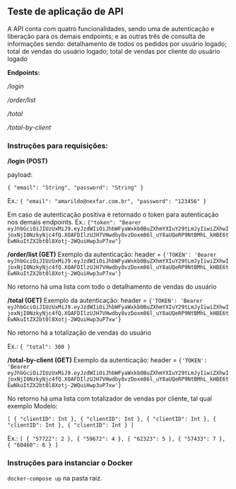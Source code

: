 ## **Teste de aplicação de API**

A API conta com quatro funcionalidades, sendo uma de autenticação e liberação para os demais endpoints; e as outras três de consulta de informações sendo: detalhamento de todos os pedidos por usuário logado; total de vendas do usuário logado; total de vendas por cliente do usuário logado

**Endpoints:**

_/login_

_/order/list_

_/total_

_/total-by-client_

### Instruções para requisições:

**/login (POST)**

payload:

`{
"email": "String",
"password": "String"
}`

Ex.:
`{
"email": "amarildo@nexfar.com.br",
"password": "123456"
}`

Em caso de autenticação positiva é retornado o token para autenticação nos demais endpoints.
Ex.: `{"token": "Bearer eyJhbGciOiJIUzUxMiJ9.eyJzdWIiOiJhbWFyaWxkb0BuZXhmYXIuY29tLmJyIiwiZXhwIjoxNjI0NzkyNjc4fQ.XOAFDIlzUJH7VHwdby8vzDoxm86l_uY8aUQeRP9NtBMhL_kHBE6tEwNkuItZX2bt0l8Xotj-2WQuiHwp3uP7xw"}
`

**/order/list (GET)**
Exemplo da autenticação:
header = `{'TOKEN': 'Bearer eyJhbGciOiJIUzUxMiJ9.eyJzdWIiOiJhbWFyaWxkb0BuZXhmYXIuY29tLmJyIiwiZXhwIjoxNjI0NzkyNjc4fQ.XOAFDIlzUJH7VHwdby8vzDoxm86l_uY8aUQeRP9NtBMhL_kHBE6tEwNkuItZX2bt0l8Xotj-2WQuiHwp3uP7xw'}`

No retorno há uma lista com todo o detalhamento de vendas do usuário


**/total (GET)**
Exemplo da autenticação:
header = `{'TOKEN': 'Bearer eyJhbGciOiJIUzUxMiJ9.eyJzdWIiOiJhbWFyaWxkb0BuZXhmYXIuY29tLmJyIiwiZXhwIjoxNjI0NzkyNjc4fQ.XOAFDIlzUJH7VHwdby8vzDoxm86l_uY8aUQeRP9NtBMhL_kHBE6tEwNkuItZX2bt0l8Xotj-2WQuiHwp3uP7xw'}`

No retorno há a totalização de vendas do usuário

Ex.:
`{
"total": 300
}`

**/total-by-client (GET)**
Exemplo da autenticação:
header = `{'TOKEN': 'Bearer eyJhbGciOiJIUzUxMiJ9.eyJzdWIiOiJhbWFyaWxkb0BuZXhmYXIuY29tLmJyIiwiZXhwIjoxNjI0NzkyNjc4fQ.XOAFDIlzUJH7VHwdby8vzDoxm86l_uY8aUQeRP9NtBMhL_kHBE6tEwNkuItZX2bt0l8Xotj-2WQuiHwp3uP7xw'}`

No retorno há uma lista com totalizador de vendas por cliente, tal qual exemplo
Modelo:

`[
{
"clientID": Int
},
{
"clientID": Int
},
{
"clientID": Int
},
{
"clientID": Int
},
{
"clientID": Int
}
]`

Ex.:
`[
{
"57722": 2
},
{
"59672": 4
},
{
"62323": 5
},
{
"57433": 7
},
{
"60460": 6
}
]
`

### Instruções para instanciar o Docker

`docker-compose up` na pasta raiz.
